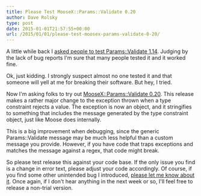 ```yaml
---
title: Please Test MooseX::Params::Validate 0.20
author: Dave Rolsky
type: post
date: 2015-01-01T21:57:55+00:00
url: /2015/01/01/please-test-moosex-params-validate-0-20/
---
```

A little while back I [asked people to test Params::Validate 1.14][1]. Judging by the lack of bug reports I'm sure that many people tested it and it worked fine.

Ok, just kidding. I strongly suspect almost no one tested it and that someone will yell at me for breaking their software. But hey, I tried.

Now I'm asking folks to try out [MooseX::Params::Validate 0.20][2]. This release makes a rather major change to the exception thrown when a type constraint rejects a value. The exception is now an object, and it stringifies to something that includes the message generated by the type constraint object, just like Moose does internally.

This is a big improvement when debugging, since the generic Params::Validate message may be much less helpful than a custom message you provide. However, if you have code that traps exceptions and matches the message against a regex, that code might break.

So please test release this against your code base. If the only issue you find is a change in error text, please adjust your code accordingly. Of course, if you find some other unintended bug I introduced, [please let me know about it][3]. Once again, if I don't hear anything in the next week or so, I'll feel free to release a non-trial version.

 [1]: http://blog.urth.org/2014/12/20/please-test-params-validate-1-14/ "Please Test Params::Validate 1.14"
 [2]: https://metacpan.org/release/DROLSKY/MooseX-Params-Validate-0.20-TRIAL
 [3]: https://rt.cpan.org/Dist/Display.html?Name=MooseX-Params-Validate